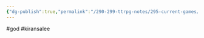 ```yaml
---
{"dg-publish":true,"permalink":"/290-299-ttrpg-notes/295-current-games/11-weeping-city/wiki/person/kiransalee/"}
---
```



#god #kiransalee 